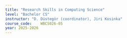 ```yaml
---
title: "Research Skills in Computing Science"
level: "Bachelor CS"
instructor: "D. Düstegör (coordinator), Jiri Kosinka"
course_code: 	WBCS026-05
year: 2025-2026
---
```

